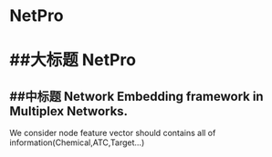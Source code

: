 # NetPro

##大标题
NetPro
===
##中标题
Network Embedding framework in Multiplex Networks.
---
We consider node feature vector should contains all of information(Chemical,ATC,Target...)
